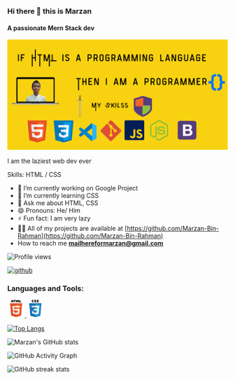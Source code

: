 ### Hi there 👋 this is Marzan
#### A passionate Mern Stack dev
![A passionate Mern Stack dev](https://github.com/Marzan-Bin-Rahman/Marzan-Bin-Rahman/blob/main/github%20banner%202.png)

I am the laziest web dev ever

Skills: HTML / CSS

- 🔭 I’m currently working on Google Project 
- 🌱 I’m currently learning CSS  
- 💬 Ask me about HTML, CSS 
- 😄 Pronouns: He/ Him 
- ⚡ Fun fact: I am very lazy 
- 👨‍💻 All of my projects are available at [https://github.com/Marzan-Bin-Rahman](https://github.com/Marzan-Bin-Rahman)
- How to reach me **mailhereformarzan@gmail.com**

![Profile views](https://gpvc.arturio.dev/Marzan-Bin-Rahman) 

[<img src='https://cdn.jsdelivr.net/npm/simple-icons@3.0.1/icons/github.svg' alt='github' height='40'>](https://github.com/Marzan-Bin-Rahman)  
<h3 align="left">Languages and Tools:</h3>
<p align="left"> 
<a href="https://www.w3.org/html/" target="_blank"> <img src="https://raw.githubusercontent.com/devicons/devicon/master/icons/html5/html5-original-wordmark.svg" alt="html5" width="40" height="40"/> </a> 
<a href="https://www.w3schools.com/css/" target="_blank"> <img src="https://raw.githubusercontent.com/devicons/devicon/master/icons/css3/css3-original-wordmark.svg" alt="css3" width="40" height="40"/> </a>
   
[![Top Langs](https://github-readme-stats.vercel.app/api/top-langs/?username=Marzan-Bin-Rahman)](https://github.com/anuraghazra/github-readme-stats)

![Marzan's GitHub stats](https://github-readme-stats.vercel.app/api?username=Marzan-Bin-Rahman&show_icons=true&theme=radical)

![GitHub Activity Graph](https://activity-graph.herokuapp.com/graph?username=Marzan-Bin-Rahman)  

![GitHub streak stats](https://github-readme-streak-stats.herokuapp.com/?user=Marzan-Bin-Rahman)  

   

